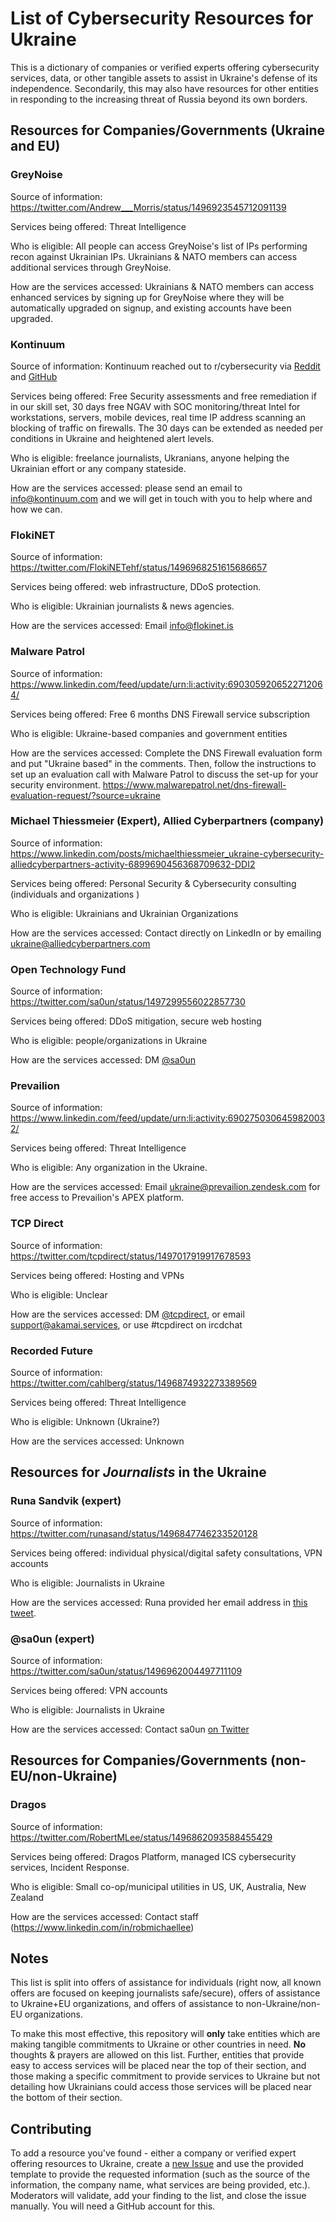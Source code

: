 # List of Cybersecurity Resources for Ukraine
This is a dictionary of companies or verified experts offering cybersecurity services, data, or other tangible assets to assist in Ukraine's defense of its independence. Secondarily, this may also have resources for other entities in responding to the increasing threat of Russia beyond its own borders.

## Resources for Companies/Governments (Ukraine and EU)

### GreyNoise

Source of information: https://twitter.com/Andrew___Morris/status/1496923545712091139

Services being offered: Threat Intelligence

Who is eligible: All people can access GreyNoise's list of IPs performing recon against Ukrainian IPs. Ukrainians & NATO members can access additional services through GreyNoise.

How are the services accessed: Ukrainians & NATO members can access enhanced services by signing up for GreyNoise where they will be automatically upgraded on signup, and existing accounts have been upgraded.

### Kontinuum

Source of information: Kontinuum reached out to r/cybersecurity via [Reddit](https://www.reddit.com/r/cybersecurity/comments/t0sigy/comment/hyf3x8s/?utm_source=share&utm_medium=web2x&context=3) and [GitHub](https://github.com/r-cybersecurity/list-of-security-resources-for-ukraine/issues/12)

Services being offered: Free Security assessments and free remediation if in our skill set, 30 days free NGAV with SOC monitoring/threat Intel for workstations, servers, mobile devices, real time IP address scanning an blocking of traffic on firewalls. The 30 days can be extended as needed per conditions in Ukraine and heightened alert levels.

Who is eligible: freelance journalists, Ukranians, anyone helping the Ukrainian effort or any company stateside.

How are the services accessed: please send an email to info@kontinuum.com and we will get in touch with you to help where and how we can.

### FlokiNET

Source of information: https://twitter.com/FlokiNETehf/status/1496968251615686657

Services being offered: web infrastructure, DDoS protection.

Who is eligible: Ukrainian journalists & news agencies.

How are the services accessed: Email info@flokinet.is

### Malware Patrol

Source of information: https://www.linkedin.com/feed/update/urn:li:activity:6903059206522712064/

Services being offered: Free 6 months DNS Firewall service subscription

Who is eligible: Ukraine-based companies and government entities

How are the services accessed: Complete the DNS Firewall evaluation form and put "Ukraine based" in the comments. Then, follow the instructions to set up an evaluation call with Malware Patrol to discuss the set-up for your security environment. https://www.malwarepatrol.net/dns-firewall-evaluation-request/?source=ukraine

### Michael Thiessmeier (Expert), Allied Cyberpartners (company)

Source of information: https://www.linkedin.com/posts/michaelthiessmeier_ukraine-cybersecurity-alliedcyberpartners-activity-6899690456368709632-DDI2

Services being offered: Personal Security & Cybersecurity consulting (individuals and organizations )

Who is eligible: Ukrainians and Ukrainian Organizations

How are the services accessed: Contact directly on LinkedIn or by emailing ukraine@alliedcyberpartners.com

### Open Technology Fund

Source of information: https://twitter.com/sa0un/status/1497299556022857730

Services being offered: DDoS mitigation, secure web hosting

Who is eligible: people/organizations in Ukraine

How are the services accessed: DM [@sa0un](https://twitter.com/sa0un/status/1497299556022857730)

### Prevailion

Source of information: https://www.linkedin.com/feed/update/urn:li:activity:6902750306459820032/

Services being offered: Threat Intelligence

Who is eligible: Any organization in the Ukraine.

How are the services accessed: Email ukraine@prevailion.zendesk.com for free access to Prevailion's APEX platform.

### TCP Direct

Source of information: https://twitter.com/tcpdirect/status/1497017919917678593

Services being offered: Hosting and VPNs

Who is eligible: Unclear

How are the services accessed: DM [@tcpdirect](https://twitter.com/tcpdirect), or email support@akamai.services, or use #tcpdirect on ircdchat

### Recorded Future

Source of information: https://twitter.com/cahlberg/status/1496874932273389569

Services being offered: Threat Intelligence

Who is eligible: Unknown (Ukraine?)

How are the services accessed: Unknown

## Resources for *Journalists* in the Ukraine

### Runa Sandvik (expert)

Source of information: https://twitter.com/runasand/status/1496847746233520128

Services being offered: individual physical/digital safety consultations, VPN accounts

Who is eligible: Journalists in Ukraine

How are the services accessed: Runa provided her email address in [this tweet](https://twitter.com/runasand/status/1496847746233520128).

### @sa0un (expert)

Source of information: https://twitter.com/sa0un/status/1496962004497711109

Services being offered: VPN accounts

Who is eligible: Journalists in Ukraine

How are the services accessed: Contact sa0un [on Twitter](https://twitter.com/sa0un/status/1496962004497711109)

## Resources for Companies/Governments (non-EU/non-Ukraine)

### Dragos

Source of information: https://twitter.com/RobertMLee/status/1496862093588455429

Services being offered: Dragos Platform, managed ICS cybersecurity services, Incident Response.

Who is eligible: Small co-op/municipal utilities in US, UK, Australia, New Zealand

How are the services accessed: Contact staff (https://www.linkedin.com/in/robmichaellee)

## Notes

This list is split into offers of assistance for individuals (right now, all known offers are focused on keeping journalists safe/secure), offers of assistance to Ukraine+EU organizations, and offers of assistance to non-Ukraine/non-EU organizations.

To make this most effective, this repository will **only** take entities which are making tangible commitments to Ukraine or other countries in need. **No** thoughts & prayers are allowed on this list. Further, entities that provide easy to access services will be placed near the top of their section, and those making a specific commitment to provide services to Ukraine but not detailing how Ukrainians could access those services will be placed near the bottom of their section.

## Contributing

To add a resource you've found - either a company or verified expert offering resources to Ukraine, create a [new Issue](https://github.com/r-cybersecurity/list-of-security-resources-for-ukraine/issues/new/choose) and use the provided template to provide the requested information (such as the source of the information, the company name, what services are being provided, etc.). Moderators will validate, add your finding to the list, and close the issue manually. You will need a GitHub account for this.
